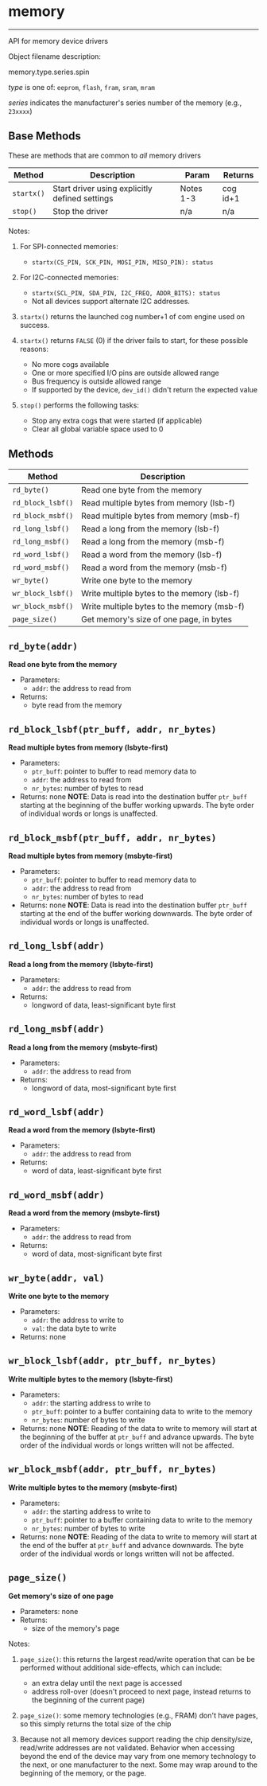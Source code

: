 # memory
--------

API for memory device drivers

Object filename description:

memory.type.series.spin

_type_ is one of: `eeprom`, `flash`, `fram`, `sram`, `mram`

_series_ indicates the manufacturer's series number of the memory (e.g., `23xxxx`)


## Base Methods

These are methods that are common to _all_ memory drivers

| Method          | Description                                      | Param     | Returns        |
| --------------- | ------------------------------------------------ | --------- | -------------- |
| `startx()`      | Start driver using explicitly defined settings   | Notes 1-3 | cog id+1       |
| `stop()`        | Stop the driver                                  | n/a       | n/a            |

Notes:

1. For SPI-connected memories:
	* `startx(CS_PIN, SCK_PIN, MOSI_PIN, MISO_PIN): status`

2. For I2C-connected memories:
	* `startx(SCL_PIN, SDA_PIN, I2C_FREQ, ADDR_BITS): status`
	* Not all devices support alternate I2C addresses.

3. `startx()` returns the launched cog number+1 of com engine used on success.

4. `startx()` returns `FALSE` (0) if the driver fails to start, for these possible reasons:
	* No more cogs available
	* One or more specified I/O pins are outside allowed range
	* Bus frequency is outside allowed range
	* If supported by the device, `dev_id()` didn't return the expected value

5. `stop()` performs the following tasks:
	* Stop any extra cogs that were started (if applicable)
	* Clear all global variable space used to 0

## Methods

| Method           | Description                                     |
| -----------------| ----------------------------------------------- |
|`rd_byte()`       | Read one byte from the memory                   |
|`rd_block_lsbf()` | Read multiple bytes from memory (lsb-f)         |
|`rd_block_msbf()` | Read multiple bytes from memory (msb-f)         |
|`rd_long_lsbf()`  | Read a long from the memory (lsb-f)             |
|`rd_long_msbf()`  | Read a long from the memory (msb-f)             |
|`rd_word_lsbf()`  | Read a word from the memory (lsb-f)             |
|`rd_word_msbf()`  | Read a word from the memory (msb-f)             |
|`wr_byte()`       | Write one byte to the memory                    |
|`wr_block_lsbf()` | Write multiple bytes to the memory (lsb-f)      |
|`wr_block_msbf()` | Write multiple bytes to the memory (msb-f)      |
|`page_size()`     | Get memory's size of one page, in bytes         |


`rd_byte(addr)`
---------------
__Read one byte from the memory__
* Parameters:
	* `addr`: the address to read from
* Returns:
	* byte read from the memory


`rd_block_lsbf(ptr_buff, addr, nr_bytes)`
-----------------------------------------
__Read multiple bytes from memory (lsbyte-first)__
* Parameters:
	* `ptr_buff`: pointer to buffer to read memory data to
	* `addr`: the address to read from
	* `nr_bytes`: number of bytes to read
* Returns: none
__NOTE__: Data is read into the destination buffer `ptr_buff` starting at the beginning of the
buffer working upwards. The byte order of individual words or longs is unaffected.


`rd_block_msbf(ptr_buff, addr, nr_bytes)`
-----------------------------------------
__Read multiple bytes from memory (msbyte-first)__
* Parameters:
	* `ptr_buff`: pointer to buffer to read memory data to
	* `addr`: the address to read from
	* `nr_bytes`: number of bytes to read
* Returns: none
__NOTE__: Data is read into the destination buffer `ptr_buff` starting at the end of the
buffer working downwards. The byte order of individual words or longs is unaffected.


`rd_long_lsbf(addr)`
--------------------
__Read a long from the memory (lsbyte-first)__
* Parameters:
	* `addr`: the address to read from
* Returns:
	* longword of data, least-significant byte first


`rd_long_msbf(addr)`
--------------------
__Read a long from the memory (msbyte-first)__
* Parameters:
	* `addr`: the address to read from
* Returns:
	* longword of data, most-significant byte first


`rd_word_lsbf(addr)`
--------------------
__Read a word from the memory (lsbyte-first)__
* Parameters:
	* `addr`: the address to read from
* Returns:
	* word of data, least-significant byte first


`rd_word_msbf(addr)`
--------------------
__Read a word from the memory (msbyte-first)__
* Parameters:
	* `addr`: the address to read from
* Returns:
	* word of data, most-significant byte first


`wr_byte(addr, val)`
--------------------
__Write one byte to the memory__
* Parameters:
	* `addr`: the address to write to
	* `val`: the data byte to write
* Returns: none


`wr_block_lsbf(addr, ptr_buff, nr_bytes)`
-----------------------------------------
__Write multiple bytes to the memory (lsbyte-first)__
* Parameters:
	* `addr`: the starting address to write to
	* `ptr_buff`: pointer to a buffer containing data to write to the memory
	* `nr_bytes`: number of bytes to write
* Returns: none
__NOTE__: Reading of the data to write to memory will start at the beginning of the buffer at
`ptr_buff` and advance upwards. The byte order of the individual words or longs written will
not be affected.


`wr_block_msbf(addr, ptr_buff, nr_bytes)`
-----------------------------------------
__Write multiple bytes to the memory (msbyte-first)__
* Parameters:
	* `addr`: the starting address to write to
	* `ptr_buff`: pointer to a buffer containing data to write to the memory
	* `nr_bytes`: number of bytes to write
* Returns: none
__NOTE__: Reading of the data to write to memory will start at the end of the buffer at
`ptr_buff` and advance downwards. The byte order of the individual words or longs written will
not be affected.


`page_size()`
-------------
__Get memory's size of one page__
* Parameters: none
* Returns:
	* size of the memory's page


Notes:

1. `page_size()`: this returns the largest read/write operation that can be be performed without additional side-effects, which can include:
	* an extra delay until the next page is accessed
	* address roll-over (doesn't proceed to next page, instead returns to the beginning of the current page)

2. `page_size()`: some memory technologies (e.g., FRAM) don't have pages, so this simply returns the total size of the chip

3. Because not all memory devices support reading the chip density/size, read/write addresses are not validated. Behavior when accessing beyond the end of the device may vary from one memory technology to the next, or one manufacturer to the next. Some may wrap around to the beginning of the memory, or the page.


